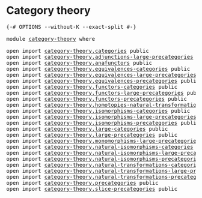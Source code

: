 # Category theory

<pre class="Agda"><a id="28" class="Symbol">{-#</a> <a id="32" class="Keyword">OPTIONS</a> <a id="40" class="Pragma">--without-K</a> <a id="52" class="Pragma">--exact-split</a> <a id="66" class="Symbol">#-}</a>

<a id="71" class="Keyword">module</a> <a id="78" href="category-theory.html" class="Module">category-theory</a> <a id="94" class="Keyword">where</a>

<a id="101" class="Keyword">open</a> <a id="106" class="Keyword">import</a> <a id="113" href="category-theory.categories.html" class="Module">category-theory.categories</a> <a id="140" class="Keyword">public</a>
<a id="147" class="Keyword">open</a> <a id="152" class="Keyword">import</a> <a id="159" href="category-theory.adjunctions-large-precategories.html" class="Module">category-theory.adjunctions-large-precategories</a> <a id="207" class="Keyword">public</a>
<a id="214" class="Keyword">open</a> <a id="219" class="Keyword">import</a> <a id="226" href="category-theory.anafunctors.html" class="Module">category-theory.anafunctors</a> <a id="254" class="Keyword">public</a>
<a id="261" class="Keyword">open</a> <a id="266" class="Keyword">import</a> <a id="273" href="category-theory.equivalences-categories.html" class="Module">category-theory.equivalences-categories</a> <a id="313" class="Keyword">public</a>
<a id="320" class="Keyword">open</a> <a id="325" class="Keyword">import</a> <a id="332" href="category-theory.equivalences-large-precategories.html" class="Module">category-theory.equivalences-large-precategories</a> <a id="381" class="Keyword">public</a>
<a id="388" class="Keyword">open</a> <a id="393" class="Keyword">import</a> <a id="400" href="category-theory.equivalences-precategories.html" class="Module">category-theory.equivalences-precategories</a> <a id="443" class="Keyword">public</a>
<a id="450" class="Keyword">open</a> <a id="455" class="Keyword">import</a> <a id="462" href="category-theory.functors-categories.html" class="Module">category-theory.functors-categories</a> <a id="498" class="Keyword">public</a>
<a id="505" class="Keyword">open</a> <a id="510" class="Keyword">import</a> <a id="517" href="category-theory.functors-large-precategories.html" class="Module">category-theory.functors-large-precategories</a> <a id="562" class="Keyword">public</a>
<a id="569" class="Keyword">open</a> <a id="574" class="Keyword">import</a> <a id="581" href="category-theory.functors-precategories.html" class="Module">category-theory.functors-precategories</a> <a id="620" class="Keyword">public</a>
<a id="627" class="Keyword">open</a> <a id="632" class="Keyword">import</a> <a id="639" href="category-theory.homotopies-natural-transformations-large-precategories.html" class="Module">category-theory.homotopies-natural-transformations-large-precategories</a> <a id="710" class="Keyword">public</a>
<a id="717" class="Keyword">open</a> <a id="722" class="Keyword">import</a> <a id="729" href="category-theory.isomorphisms-categories.html" class="Module">category-theory.isomorphisms-categories</a> <a id="769" class="Keyword">public</a>
<a id="776" class="Keyword">open</a> <a id="781" class="Keyword">import</a> <a id="788" href="category-theory.isomorphisms-large-precategories.html" class="Module">category-theory.isomorphisms-large-precategories</a> <a id="837" class="Keyword">public</a>
<a id="844" class="Keyword">open</a> <a id="849" class="Keyword">import</a> <a id="856" href="category-theory.isomorphisms-precategories.html" class="Module">category-theory.isomorphisms-precategories</a> <a id="899" class="Keyword">public</a>
<a id="906" class="Keyword">open</a> <a id="911" class="Keyword">import</a> <a id="918" href="category-theory.large-categories.html" class="Module">category-theory.large-categories</a> <a id="951" class="Keyword">public</a>
<a id="958" class="Keyword">open</a> <a id="963" class="Keyword">import</a> <a id="970" href="category-theory.large-precategories.html" class="Module">category-theory.large-precategories</a> <a id="1006" class="Keyword">public</a>
<a id="1013" class="Keyword">open</a> <a id="1018" class="Keyword">import</a> <a id="1025" href="category-theory.monomorphisms-large-precategories.html" class="Module">category-theory.monomorphisms-large-precategories</a> <a id="1075" class="Keyword">public</a>
<a id="1082" class="Keyword">open</a> <a id="1087" class="Keyword">import</a> <a id="1094" href="category-theory.natural-isomorphisms-categories.html" class="Module">category-theory.natural-isomorphisms-categories</a> <a id="1142" class="Keyword">public</a>
<a id="1149" class="Keyword">open</a> <a id="1154" class="Keyword">import</a> <a id="1161" href="category-theory.natural-isomorphisms-large-precategories.html" class="Module">category-theory.natural-isomorphisms-large-precategories</a> <a id="1218" class="Keyword">public</a>
<a id="1225" class="Keyword">open</a> <a id="1230" class="Keyword">import</a> <a id="1237" href="category-theory.natural-isomorphisms-precategories.html" class="Module">category-theory.natural-isomorphisms-precategories</a> <a id="1288" class="Keyword">public</a>
<a id="1295" class="Keyword">open</a> <a id="1300" class="Keyword">import</a> <a id="1307" href="category-theory.natural-transformations-categories.html" class="Module">category-theory.natural-transformations-categories</a> <a id="1358" class="Keyword">public</a>
<a id="1365" class="Keyword">open</a> <a id="1370" class="Keyword">import</a> <a id="1377" href="category-theory.natural-transformations-large-precategories.html" class="Module">category-theory.natural-transformations-large-precategories</a> <a id="1437" class="Keyword">public</a>
<a id="1444" class="Keyword">open</a> <a id="1449" class="Keyword">import</a> <a id="1456" href="category-theory.natural-transformations-precategories.html" class="Module">category-theory.natural-transformations-precategories</a> <a id="1510" class="Keyword">public</a>
<a id="1517" class="Keyword">open</a> <a id="1522" class="Keyword">import</a> <a id="1529" href="category-theory.precategories.html" class="Module">category-theory.precategories</a> <a id="1559" class="Keyword">public</a>
<a id="1566" class="Keyword">open</a> <a id="1571" class="Keyword">import</a> <a id="1578" href="category-theory.slice-precategories.html" class="Module">category-theory.slice-precategories</a> <a id="1614" class="Keyword">public</a>
</pre>